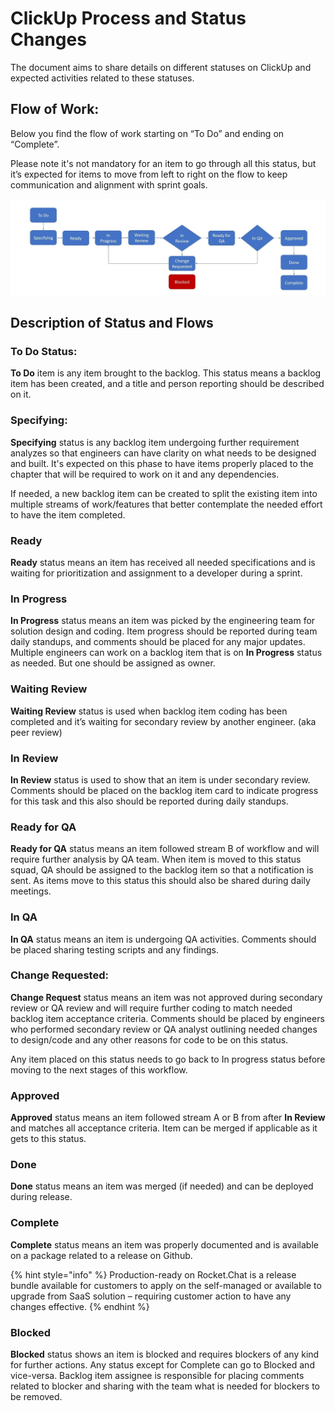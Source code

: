 # ClickUp Process and Status Changes

The document aims to share details on different statuses on ClickUp and expected activities related to these statuses.

## Flow of Work:

Below you find the flow of work starting on “To Do” and ending on “Complete”.

Please note it's not mandatory for an item to go through all this status, but it’s expected for items to move from left to right on the flow to keep communication and alignment with sprint goals.

![](../../../../../.gitbook/assets/flow-proposal_v7.jpg)

## Description of Status and Flows

### To Do Status:

**To Do** item is any item brought to the backlog. This status means a backlog item has been created, and a title and person reporting should be described on it.

### Specifying:

**Specifying** status is any backlog item undergoing further requirement analyzes so that engineers can have clarity on what needs to be designed and built. It's expected on this phase to have items properly placed to the chapter that will be required to work on it and any dependencies.

If needed, a new backlog item can be created to split the existing item into multiple streams of work/features that better contemplate the needed effort to have the item completed.

### Ready

**Ready** status means an item has received all needed specifications and is waiting for prioritization and assignment to a developer during a sprint.

### In Progress

**In Progress** status means an item was picked by the engineering team for solution design and coding. Item progress should be reported during team daily standups, and comments should be placed for any major updates. Multiple engineers can work on a backlog item that is on **In Progress** status as needed. But one should be assigned as owner.

### Waiting Review

**Waiting Review** status is used when backlog item coding has been completed and it’s waiting for secondary review by another engineer. \(aka peer review\)

### In Review

**In Review** status is used to show that an item is under secondary review. Comments should be placed on the backlog item card to indicate progress for this task and this also should be reported during daily standups.

### Ready for QA

**Ready for QA** status means an item followed stream B of workflow and will require further analysis by QA team. When item is moved to this status squad, QA should be assigned to the backlog item so that a notification is sent. As items move to this status this should also be shared during daily meetings.

### In QA

**In QA** status means an item is undergoing QA activities. Comments should be placed sharing testing scripts and any findings.

### Change Requested:

**Change Request** status means an item was not approved during secondary review or QA review and will require further coding to match needed backlog item acceptance criteria. Comments should be placed by engineers who performed secondary review or QA analyst outlining needed changes to design/code and any other reasons for code to be on this status.

Any item placed on this status needs to go back to In progress status before moving to the next stages of this workflow.

### Approved

**Approved** status means an item followed stream A or B from after **In Review** and matches all acceptance criteria. Item can be merged if applicable as it gets to this status.

### Done

**Done** status means an item was merged \(if needed\) and can be deployed during release.

### Complete

**Complete** status means an item was properly documented and is available on a package related to a release on Github.

{% hint style="info" %}
Production-ready on Rocket.Chat is a release bundle available for customers to apply on the self-managed or available to upgrade from SaaS solution – requiring customer action to have any changes effective.
{% endhint %}

### Blocked

**Blocked** status shows an item is blocked and requires blockers of any kind for further actions. Any status except for Complete can go to Blocked and vice-versa. Backlog item assignee is responsible for placing comments related to blocker and sharing with the team what is needed for blockers to be removed.

